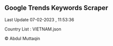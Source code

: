 

## Google Trends Keywords Scraper 
 
Last Update 07-02-2023 , 11:53:36

Country List :
VIETNAM.json



© Abdul Muttaqin 
